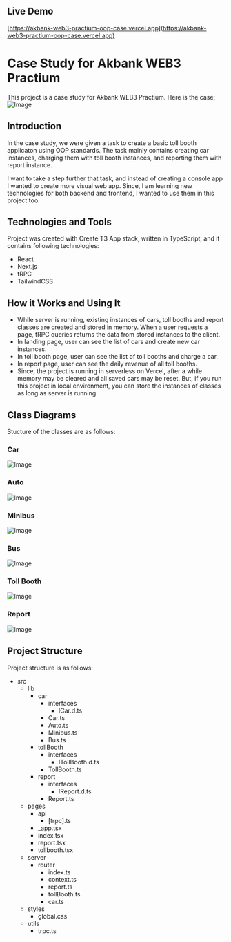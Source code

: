 ## Live Demo

[https://akbank-web3-practium-oop-case.vercel.app](https://akbank-web3-practium-oop-case.vercel.app)

# Case Study for Akbank WEB3 Practium

This project is a case study for Akbank WEB3 Practium. Here is the case;
![Image](https://i.ibb.co/HdnW7xF/download.png)

## Introduction

In the case study, we were given a task to create a basic toll booth applicaton using OOP standards. The task mainly contains creating car instances, charging them with toll booth instances, and reporting them with report instance.

I want to take a step further that task, and instead of creating a console app I wanted to create more visual web app. Since, I am learning new technologies for both backend and frontend, I wanted to use them in this project too.

## Technologies and Tools

Project was created with Create T3 App stack, written in TypeScript, and it contains following technologies:

- React
- Next.js
- tRPC
- TailwindCSS

## How it Works and Using It

- While server is running, existing instances of cars, toll booths and report classes are created and stored in memory. When a user requests a page, tRPC queries returns the data from stored instances to the client.
- In landing page, user can see the list of cars and create new car instances.
- In toll booth page, user can see the list of toll booths and charge a car.
- In report page, user can see the daily revenue of all toll booths.
- Since, the project is running in serverless on Vercel, after a while memory may be cleared and all saved cars may be reset. But, if you run this project in local environment, you can store the instances of classes as long as server is running.

## Class Diagrams

Stucture of the classes are as follows:

### Car

![Image](./classDiagrams/CarClassDiagram.png)

### Auto

![Image](./classDiagrams/AutoClassDiagram.png)

### Minibus

![Image](./classDiagrams/MinibusClassDiagram.png)

### Bus

![Image](./classDiagrams/BusClassDiagram.png)

### Toll Booth

![Image](./classDiagrams/TollBoothClassDiagram.png)

### Report

![Image](./classDiagrams/ReportClassDiagram.png)

## Project Structure

Project structure is as follows:

- src
  - lib
    - car
      - interfaces
        - ICar.d.ts
      - Car.ts
      - Auto.ts
      - Minibus.ts
      - Bus.ts
    - tollBooth
      - interfaces
        - ITollBooth.d.ts
      - TollBooth.ts
    - report
      - interfaces
        - IReport.d.ts
      - Report.ts
  - pages
    - api
      - [trpc].ts
    - \_app.tsx
    - index.tsx
    - report.tsx
    - tollbooth.tsx
  - server
    - router
      - index.ts
      - context.ts
      - report.ts
      - tollBooth.ts
      - car.ts
  - styles
    - global.css
  - utils
    - trpc.ts
